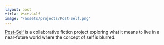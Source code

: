 ```yaml
---
layout: post
title: Post-Self
image: "/assets/projects/Post-Self.png"
---
```


[Post-Self](http://post-self.io) is a collaborative fiction project exploring what it means to live in a near-future world where the concept of self is blurred.

